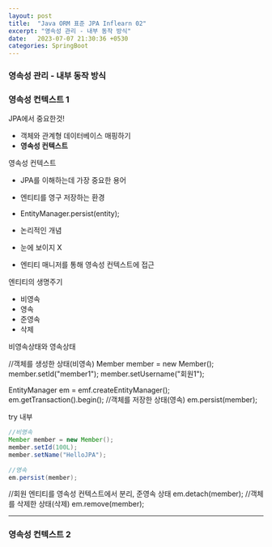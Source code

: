 ```yaml
---
layout: post
title:  "Java ORM 표준 JPA Inflearn 02"
excerpt: "영속성 관리 - 내부 동작 방식"
date:   2023-07-07 21:30:36 +0530
categories: SpringBoot
---
```


### 영속성 관리 - 내부 동작 방식

### 영속성 컨텍스트 1

JPA에서 중요한것!

- 객체와 관계형 데이터베이스 매핑하기
- **영속성 컨텍스트**

영속성 컨텍스트

- JPA를 이해하는데 가장 중요한 용어
- 엔티티를 영구 저장하는 환경
- EntityManager.persist(entity);

- 논리적인 개념
- 눈에 보이지 X
- 엔티티 매니저를 통해 영속성 컨텍스트에 접근

엔티티의 생명주기

- 비영속
- 영속
- 준영속
- 삭제

비영속상태와 영속상태

//객체를 생성한 상태(비영속)
Member member = new Member();
member.setId("member1");
member.setUsername("회원1");

EntityManager em = emf.createEntityManager();
em.getTransaction().begin();
 //객체를 저장한 상태(영속)
em.persist(member);

try 내부
```java
//비영속
Member member = new Member();
member.setId(100L);
member.setName("HelloJPA");
            
//영속
em.persist(member);
```

//회원 엔티티를 영속성 컨텍스트에서 분리, 준영속 상태
 em.detach(member);
//객체를 삭제한 상태(삭제)
 em.remove(member);

 ***

 ### 영속성 컨텍스트 2

 